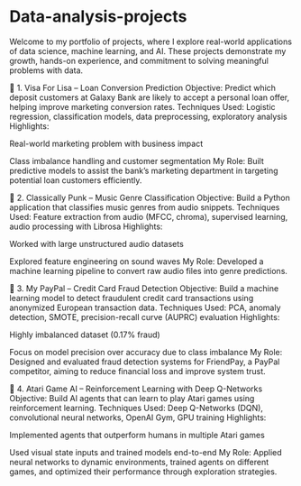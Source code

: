 # Data-analysis-projects
Welcome to my portfolio of projects, where I explore real-world applications of data science, machine learning, and AI. These projects demonstrate my growth, hands-on experience, and commitment to solving meaningful problems with data.

🔹 1. Visa For Lisa – Loan Conversion Prediction
Objective: Predict which deposit customers at Galaxy Bank are likely to accept a personal loan offer, helping improve marketing conversion rates.
Techniques Used: Logistic regression, classification models, data preprocessing, exploratory analysis
Highlights:

Real-world marketing problem with business impact

Class imbalance handling and customer segmentation
My Role: Built predictive models to assist the bank’s marketing department in targeting potential loan customers efficiently.

🔹 2. Classically Punk – Music Genre Classification
Objective: Build a Python application that classifies music genres from audio snippets.
Techniques Used: Feature extraction from audio (MFCC, chroma), supervised learning, audio processing with Librosa
Highlights:

Worked with large unstructured audio datasets

Explored feature engineering on sound waves
My Role: Developed a machine learning pipeline to convert raw audio files into genre predictions.

🔹 3. My PayPal – Credit Card Fraud Detection
Objective: Build a machine learning model to detect fraudulent credit card transactions using anonymized European transaction data.
Techniques Used: PCA, anomaly detection, SMOTE, precision-recall curve (AUPRC) evaluation
Highlights:

Highly imbalanced dataset (0.17% fraud)

Focus on model precision over accuracy due to class imbalance
My Role: Designed and evaluated fraud detection systems for FriendPay, a PayPal competitor, aiming to reduce financial loss and improve system trust.

🔹 4. Atari Game AI – Reinforcement Learning with Deep Q-Networks
Objective: Build AI agents that can learn to play Atari games using reinforcement learning.
Techniques Used: Deep Q-Networks (DQN), convolutional neural networks, OpenAI Gym, GPU training
Highlights:

Implemented agents that outperform humans in multiple Atari games

Used visual state inputs and trained models end-to-end
My Role: Applied neural networks to dynamic environments, trained agents on different games, and optimized their performance through exploration strategies.
